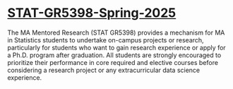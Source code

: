 # [STAT-GR5398-Spring-2025](https://ma.stat.columbia.edu/stat-gr5398-ma-mentored-research/)
The MA Mentored Research (STAT GR5398) provides a mechanism for MA in Statistics students to undertake on-campus projects or research, particularly for students who want to gain research experience or apply for a Ph.D. program after graduation. All students are strongly encouraged to prioritize their performance in core required and elective courses before considering a research project or any extracurricular data science experience. 

